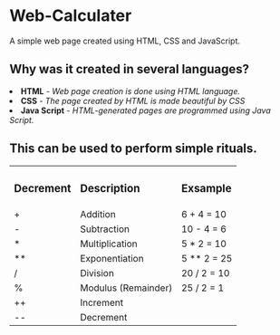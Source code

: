 # Web-Calculater
A simple web page created using HTML, CSS and JavaScript.

<h2>Why was it created in several languages?</h2>
<li><b>HTML</b> - <i>Web page creation is done using HTML language.</i></li>
<li><b>CSS</b> - <i>The page created by HTML is made beautiful by CSS</i></li>
<li><b>Java Script</b> - <i>HTML-generated pages are programmed using Java Script.</i></li>

<h2>This can be used to perform simple rituals.</h2>
<table>
  <tr>
    <td><h3>Decrement</h3></td>
    <td><h3>Description</h3></td>
    <td><h3>Exsample</h3></td>
  </tr>
  
  <tr>
    <td> + </td>
    <td>Addition</td>
    <td>6 + 4 = 10</td>
  </tr>
  
  <tr>
    <td>-</td>
    <td>Subtraction</td>
    <td>10 - 4 = 6</td>
  </tr>
  
  <tr>
    <td>*</td>
    <td>Multiplication</td>
    <td>5 * 2 = 10</td>
  </tr>
  
  <tr>
    <td>**</td>
    <td>Exponentiation</td>
    <td>5 ** 2 = 25</td>
  </tr>

  <tr>
    <td>/</td>
    <td>Division</td>
    <td>20 / 2 = 10</td>
  </tr>
  
  <tr>
    <td>%</td>
    <td>Modulus (Remainder)</td>
    <td>25 / 2 = 1</td>
  </tr>
  
  <tr>
    <td>++</td>
    <td>Increment</td>
    <td></td>
  </tr>
  
  <tr>
    <td>--</td>
    <td>Decrement</td>
    <td></td>
  </tr>
</table>


